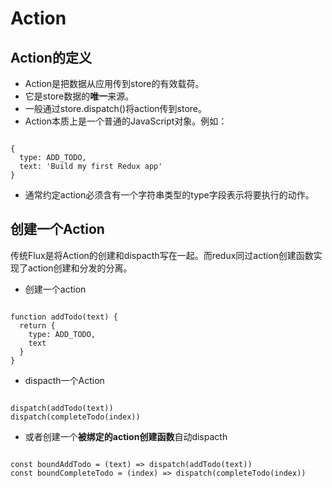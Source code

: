 # Action
## Action的定义
* Action是把数据从应用传到store的有效载荷。
* 它是store数据的**唯一**来源。
* 一般通过store.dispatch()将action传到store。
* Action本质上是一个普通的JavaScript对象。例如：
<pre><code>
{
  type: ADD_TODO,
  text: 'Build my first Redux app'
}
</code></pre>
* 通常约定action必须含有一个字符串类型的type字段表示将要执行的动作。

## 创建一个Action
传统Flux是将Action的创建和dispacth写在一起。而redux同过action创建函数实现了action创建和分发的分离。
* 创建一个action
<pre><code>
function addTodo(text) {
  return {
    type: ADD_TODO,
    text
  }
}
</code></pre>
* dispacth一个Action
<pre><code>
dispatch(addTodo(text))
dispatch(completeTodo(index))
</code></pre>
* 或者创建一个**被绑定的action创建函数**自动dispacth
<pre><code>
const boundAddTodo = (text) => dispatch(addTodo(text))
const boundCompleteTodo = (index) => dispatch(completeTodo(index))
</code></pre>
